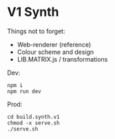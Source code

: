 # V1 Synth

Things not to forget:

* Web-renderer (reference)
* Colour scheme and design
* LIB.MATRIX.js / transformations

Dev:

```
npm i
npm run dev
```

Prod:

```
cd build.synth.v1
chmod -x serve.sh
./serve.sh
```